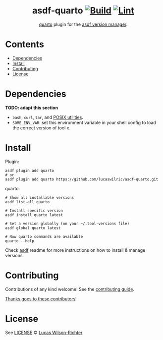 <div align="center">

# asdf-quarto [![Build](https://github.com/lucaswilric/asdf-quarto/actions/workflows/build.yml/badge.svg)](https://github.com/lucaswilric/asdf-quarto/actions/workflows/build.yml) [![Lint](https://github.com/lucaswilric/asdf-quarto/actions/workflows/lint.yml/badge.svg)](https://github.com/lucaswilric/asdf-quarto/actions/workflows/lint.yml)

[quarto](https://quarto.org/docs/guide/) plugin for the [asdf version manager](https://asdf-vm.com).

</div>

# Contents

- [Dependencies](#dependencies)
- [Install](#install)
- [Contributing](#contributing)
- [License](#license)

# Dependencies

**TODO: adapt this section**

- `bash`, `curl`, `tar`, and [POSIX utilities](https://pubs.opengroup.org/onlinepubs/9699919799/idx/utilities.html).
- `SOME_ENV_VAR`: set this environment variable in your shell config to load the correct version of tool x.

# Install

Plugin:

```shell
asdf plugin add quarto
# or
asdf plugin add quarto https://github.com/lucaswilric/asdf-quarto.git
```

quarto:

```shell
# Show all installable versions
asdf list-all quarto

# Install specific version
asdf install quarto latest

# Set a version globally (on your ~/.tool-versions file)
asdf global quarto latest

# Now quarto commands are available
quarto --help
```

Check [asdf](https://github.com/asdf-vm/asdf) readme for more instructions on how to
install & manage versions.

# Contributing

Contributions of any kind welcome! See the [contributing guide](contributing.md).

[Thanks goes to these contributors](https://github.com/lucaswilric/asdf-quarto/graphs/contributors)!

# License

See [LICENSE](LICENSE) © [Lucas Wilson-Richter](https://github.com/lucaswilric/)
